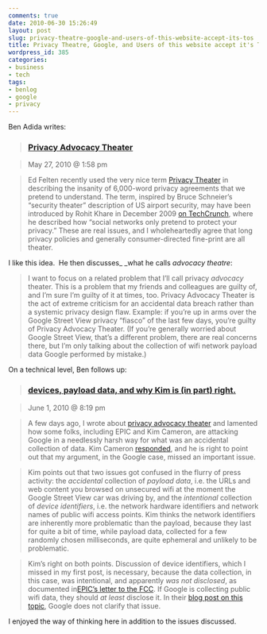 ```yaml
---
comments: true
date: 2010-06-30 15:26:49
layout: post
slug: privacy-theatre-google-and-users-of-this-website-accept-its-tos
title: Privacy Theatre, Google, and Users of this website accept it's TOS
wordpress_id: 385
categories:
- business
- tech
tags:
- benlog
- google
- privacy
---
```


Ben Adida writes:


> 

> 
> ### [Privacy Advocacy Theater](http://benlog.com/articles/2010/05/27/privacy-advocacy-theater/)
> 
> 

> 
> May 27, 2010 @ 1:58 pm







> 

> 
> Ed Felten recently used the very nice term [Privacy Theater](http://www.freedom-to-tinker.com/blog/felten/privacy-theater) in describing the insanity of 6,000-word privacy agreements that we pretend to understand. The term, inspired by Bruce Schneier’s “security theater” description of US airport security, may have been introduced by Rohit Khare in December 2009 [on TechCrunch](http://techcrunch.com/2009/12/27/privacy-theater/), where he described how “social networks only pretend to protect your privacy.” These are real issues, and I wholeheartedly agree that long privacy policies and generally consumer-directed fine-print are all theater.
> 
> 






I like this idea.  He then discusses_ _what he calls _advocacy theatre_:


> I want to focus on a related problem that I’ll call privacy _advocacy_ theater. This is a problem that my friends and colleagues are guilty of, and I’m sure I’m guilty of it at times, too. Privacy Advocacy Theater is the act of extreme criticism for an accidental data breach rather than a systemic privacy design flaw. Example: if you’re up in arms over the Google Street View privacy “fiasco” of the last few days, you’re guilty of Privacy Advocacy Theater. (If you’re generally worried about Google Street View, that’s a different problem, there are real concerns there, but I’m only talking about the collection of wifi network payload data Google performed by mistake.)


On a technical level, Ben follows up:


> 

> 
> ### [devices, payload data, and why Kim is (in part) right.](http://benlog.com/articles/2010/06/01/devices-payload-data-and-why-kim-is-in-part-right/)
> 
> 

> 
> June 1, 2010 @ 8:19 pm
> 
> 

> 
> 

> 
> A few days ago, I wrote about [privacy advocacy theater](http://benlog.com/articles/2010/05/27/privacy-advocacy-theater/) and lamented how some folks, including EPIC and Kim Cameron, are attacking Google in a needlessly harsh way for what was an accidental collection of data. Kim Cameron [responded](http://www.identityblog.com/?p=1102), and he is right to point out that my argument, in the Google case, missed an important issue.
> 
> 

> 
> Kim points out that two issues got confused in the flurry of press activity: the _accidental_ collection of _payload data_, i.e. the URLs and web content you browsed on unsecured wifi at the moment the Google Street View car was driving by, and the _intentional_ collection of _device identifiers_, i.e. the network hardware identifiers and network names of public wifi access points. Kim thinks the network identifiers are inherently more problematic than the payload, because they last for quite a bit of time, while payload data, collected for a few randomly chosen milliseconds, are quite ephemeral and unlikely to be problematic.
> 
> 

> 
> Kim’s right on both points. Discussion of device identifiers, which I missed in my first post, is necessary, because the data collection, in this case, was intentional, and apparently _was not disclosed_, as documented in[EPIC’s letter to the FCC](http://epic.org/2010/05/epic-urges-federal-communicati-1.html). If Google is collecting public wifi data, they should _at least_ disclose it. In their [blog post on this topic](http://googleblog.blogspot.com/2010/05/wifi-data-collection-update.html), Google does not clarify that issue.
> 
> 




I enjoyed the way of thinking here in addition to the issues discussed.
